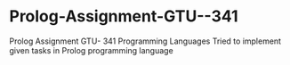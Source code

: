 # Prolog-Assignment-GTU--341
Prolog Assignment GTU- 341 Programming Languages
Tried to implement given tasks in Prolog programming language

